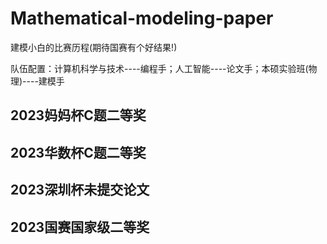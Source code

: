 # Mathematical-modeling-paper

建模小白的比赛历程(期待国赛有个好结果!)

队伍配置：计算机科学与技术----编程手；人工智能----论文手；本硕实验班(物理)----建模手

## 2023妈妈杯C题二等奖

## 2023华数杯C题二等奖

## 2023深圳杯未提交论文

## 2023国赛国家级二等奖
